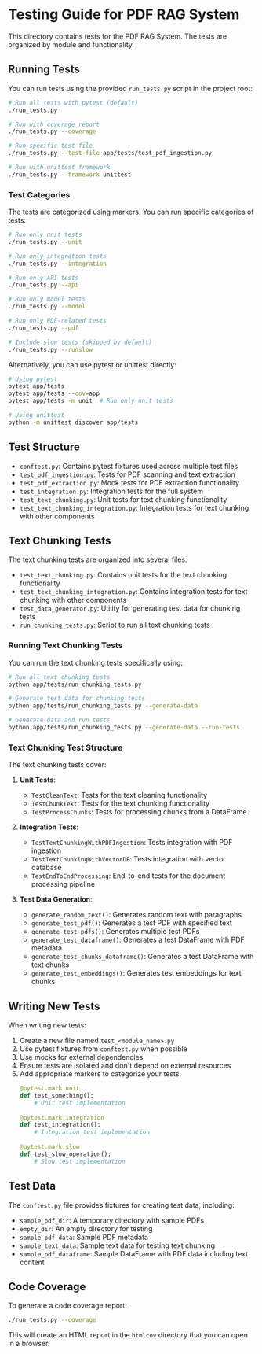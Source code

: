 # Testing Guide for PDF RAG System

This directory contains tests for the PDF RAG System. The tests are organized by module and functionality.

## Running Tests

You can run tests using the provided `run_tests.py` script in the project root:

```bash
# Run all tests with pytest (default)
./run_tests.py

# Run with coverage report
./run_tests.py --coverage

# Run specific test file
./run_tests.py --test-file app/tests/test_pdf_ingestion.py

# Run with unittest framework
./run_tests.py --framework unittest
```

### Test Categories

The tests are categorized using markers. You can run specific categories of tests:

```bash
# Run only unit tests
./run_tests.py --unit

# Run only integration tests
./run_tests.py --integration

# Run only API tests
./run_tests.py --api

# Run only model tests
./run_tests.py --model

# Run only PDF-related tests
./run_tests.py --pdf

# Include slow tests (skipped by default)
./run_tests.py --runslow
```

Alternatively, you can use pytest or unittest directly:

```bash
# Using pytest
pytest app/tests
pytest app/tests --cov=app
pytest app/tests -m unit  # Run only unit tests

# Using unittest
python -m unittest discover app/tests
```

## Test Structure

- `conftest.py`: Contains pytest fixtures used across multiple test files
- `test_pdf_ingestion.py`: Tests for PDF scanning and text extraction
- `test_pdf_extraction.py`: Mock tests for PDF extraction functionality
- `test_integration.py`: Integration tests for the full system
- `test_text_chunking.py`: Unit tests for text chunking functionality
- `test_text_chunking_integration.py`: Integration tests for text chunking with other components

## Text Chunking Tests

The text chunking tests are organized into several files:

- `test_text_chunking.py`: Contains unit tests for the text chunking functionality
- `test_text_chunking_integration.py`: Contains integration tests for text chunking with other components
- `test_data_generator.py`: Utility for generating test data for chunking tests
- `run_chunking_tests.py`: Script to run all text chunking tests

### Running Text Chunking Tests

You can run the text chunking tests specifically using:

```bash
# Run all text chunking tests
python app/tests/run_chunking_tests.py

# Generate test data for chunking tests
python app/tests/run_chunking_tests.py --generate-data

# Generate data and run tests
python app/tests/run_chunking_tests.py --generate-data --run-tests
```

### Text Chunking Test Structure

The text chunking tests cover:

1. **Unit Tests**:
   - `TestCleanText`: Tests for the text cleaning functionality
   - `TestChunkText`: Tests for the text chunking functionality
   - `TestProcessChunks`: Tests for processing chunks from a DataFrame

2. **Integration Tests**:
   - `TestTextChunkingWithPDFIngestion`: Tests integration with PDF ingestion
   - `TestTextChunkingWithVectorDB`: Tests integration with vector database
   - `TestEndToEndProcessing`: End-to-end tests for the document processing pipeline

3. **Test Data Generation**:
   - `generate_random_text()`: Generates random text with paragraphs
   - `generate_test_pdf()`: Generates a test PDF with specified text
   - `generate_test_pdfs()`: Generates multiple test PDFs
   - `generate_test_dataframe()`: Generates a test DataFrame with PDF metadata
   - `generate_test_chunks_dataframe()`: Generates a test DataFrame with text chunks
   - `generate_test_embeddings()`: Generates test embeddings for text chunks

## Writing New Tests

When writing new tests:

1. Create a new file named `test_<module_name>.py`
2. Use pytest fixtures from `conftest.py` when possible
3. Use mocks for external dependencies
4. Ensure tests are isolated and don't depend on external resources
5. Add appropriate markers to categorize your tests:
   ```python
   @pytest.mark.unit
   def test_something():
       # Unit test implementation
       
   @pytest.mark.integration
   def test_integration():
       # Integration test implementation
       
   @pytest.mark.slow
   def test_slow_operation():
       # Slow test implementation
   ```

## Test Data

The `conftest.py` file provides fixtures for creating test data, including:

- `sample_pdf_dir`: A temporary directory with sample PDFs
- `empty_dir`: An empty directory for testing
- `sample_pdf_data`: Sample PDF metadata
- `sample_text_data`: Sample text data for testing text chunking
- `sample_pdf_dataframe`: Sample DataFrame with PDF data including text content

## Code Coverage

To generate a code coverage report:

```bash
./run_tests.py --coverage
```

This will create an HTML report in the `htmlcov` directory that you can open in a browser. 